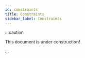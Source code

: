 ```yaml
---
id: constraints
title: Constraints
sidebar_label: Constraints
---
```


:::caution

This document is under construction!

:::
